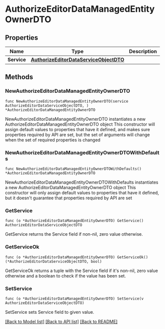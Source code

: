 # AuthorizeEditorDataManagedEntityOwnerDTO

## Properties

Name | Type | Description | Notes
------------ | ------------- | ------------- | -------------
**Service** | [**AuthorizeEditorDataServiceObjectDTO**](AuthorizeEditorDataServiceObjectDTO.md) |  | 

## Methods

### NewAuthorizeEditorDataManagedEntityOwnerDTO

`func NewAuthorizeEditorDataManagedEntityOwnerDTO(service AuthorizeEditorDataServiceObjectDTO, ) *AuthorizeEditorDataManagedEntityOwnerDTO`

NewAuthorizeEditorDataManagedEntityOwnerDTO instantiates a new AuthorizeEditorDataManagedEntityOwnerDTO object
This constructor will assign default values to properties that have it defined,
and makes sure properties required by API are set, but the set of arguments
will change when the set of required properties is changed

### NewAuthorizeEditorDataManagedEntityOwnerDTOWithDefaults

`func NewAuthorizeEditorDataManagedEntityOwnerDTOWithDefaults() *AuthorizeEditorDataManagedEntityOwnerDTO`

NewAuthorizeEditorDataManagedEntityOwnerDTOWithDefaults instantiates a new AuthorizeEditorDataManagedEntityOwnerDTO object
This constructor will only assign default values to properties that have it defined,
but it doesn't guarantee that properties required by API are set

### GetService

`func (o *AuthorizeEditorDataManagedEntityOwnerDTO) GetService() AuthorizeEditorDataServiceObjectDTO`

GetService returns the Service field if non-nil, zero value otherwise.

### GetServiceOk

`func (o *AuthorizeEditorDataManagedEntityOwnerDTO) GetServiceOk() (*AuthorizeEditorDataServiceObjectDTO, bool)`

GetServiceOk returns a tuple with the Service field if it's non-nil, zero value otherwise
and a boolean to check if the value has been set.

### SetService

`func (o *AuthorizeEditorDataManagedEntityOwnerDTO) SetService(v AuthorizeEditorDataServiceObjectDTO)`

SetService sets Service field to given value.



[[Back to Model list]](../README.md#documentation-for-models) [[Back to API list]](../README.md#documentation-for-api-endpoints) [[Back to README]](../README.md)


